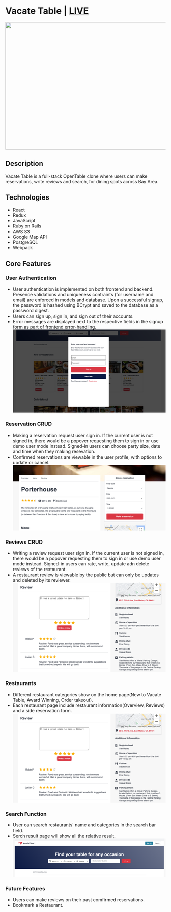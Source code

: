 # **Vacate Table** | [LIVE](https://vacate-table.herokuapp.com/)

<img src="https://github.com/TaoweiLi/Vacate_table_project/raw/main/vtable_frontend/asset/Recording%202022-10-11%20at%2011.25.11.gif" width="750" height="400">

## **Description**
Vacate Table is a full-stack OpenTable clone where users can make reservations, write reviews and search, for dining spots across Bay Area.


## **Technologies**
- React
- Redux
- JavaScript
- Ruby on Rails
- AWS S3
- Google Map API
- PostgreSQL
- Webpack

## **Core Features**


### **User Authentication**
- User authentication is implemented on both frontend and backend. Presence validations and uniqueness contraints (for username and email) are enforced in models and database. Upon a successful signup, the password is hashed using BCrypt and saved to the database as a password digest.
- Users can sign up, sign in, and sign out of their accounts.
- Error messages are displayed next to the respective fields in the signup form as part of frontend error-handling.
![alt text](https://github.com/TaoweiLi/Vacate_table_project/raw/main/vtable_frontend/asset/sign-in.png)

### **Reservation CRUD**
- Making a reservation request user sign in. If the current user is not signed in, there would be a popover requesting them to sign in or use demo user mode instead. Signed-in users can choose party size, date and time when they making resevation.
- Confirmed reservations are viewable in the user profile, with options to update or cancel.
![alt text](https://github.com/TaoweiLi/Vacate_table_project/raw/main/vtable_frontend/asset/reservation-1.png)

### **Reviews CRUD**
- Writing a review request user sign in. If the current user is not signed in, there would be a popover requesting them to sign in or use demo user mode instead. Signed-in users can rate, write, update adn delete reviews of the restaurant.
- A restaurant review is viewable by the public but can only be updates and deleted by its reviewer.
![alt text](https://github.com/TaoweiLi/Vacate_table_project/raw/main/vtable_frontend/asset/review-1.png)

### **Restaurants**
- Different restaurant categories show on the home page(New to Vacate Table, Award Winning, Order takeout).
- Each restaurant page include restaurant information(Overview, Reviews) and a side reservation form.
![alt text](https://github.com/TaoweiLi/Vacate_table_project/raw/main/vtable_frontend/asset/review-1.png)

### **Search Function**
- User can search restaurants' name and categories in the search bar field.
- Serch result page will show all the relative result.
![alt text](https://github.com/TaoweiLi/Vacate_table_project/raw/main/vtable_frontend/asset/search-1.png)


### **Future Features**
- Users can make reviews on their past comfirmed reservations.
- Bookmark a Restaurant.
